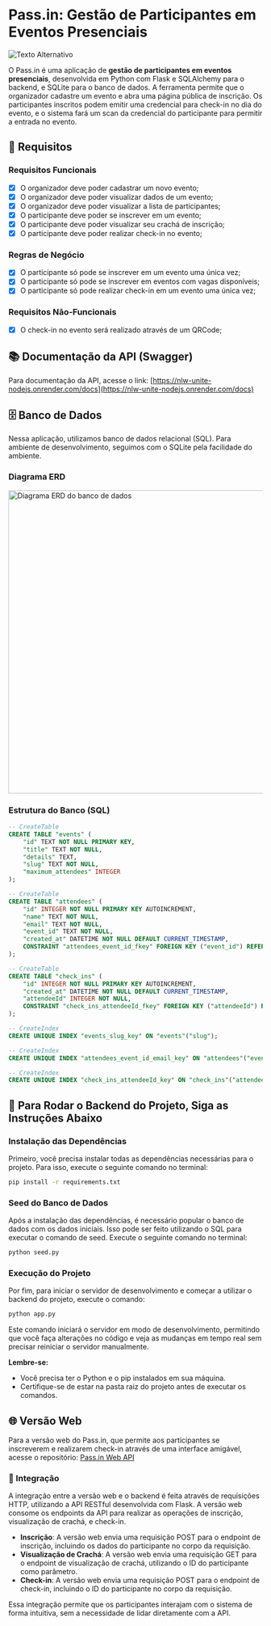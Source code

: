 # Pass.in: Gestão de Participantes em Eventos Presenciais

![Texto Alternativo](images/Projeto_Open_Prisma.png)


O Pass.in é uma aplicação de **gestão de participantes em eventos presenciais**, desenvolvida em Python com Flask e SQLAlchemy para o backend, e SQLite para o banco de dados. A ferramenta permite que o organizador cadastre um evento e abra uma página pública de inscrição. Os participantes inscritos podem emitir uma credencial para check-in no dia do evento, e o sistema fará um scan da credencial do participante para permitir a entrada no evento.

## 📝 Requisitos

### Requisitos Funcionais

- [x] O organizador deve poder cadastrar um novo evento;
- [x] O organizador deve poder visualizar dados de um evento;
- [x] O organizador deve poder visualizar a lista de participantes;
- [x] O participante deve poder se inscrever em um evento;
- [x] O participante deve poder visualizar seu crachá de inscrição;
- [x] O participante deve poder realizar check-in no evento;

### Regras de Negócio

- [x] O participante só pode se inscrever em um evento uma única vez;
- [x] O participante só pode se inscrever em eventos com vagas disponíveis;
- [x] O participante só pode realizar check-in em um evento uma única vez;

### Requisitos Não-Funcionais

- [x] O check-in no evento será realizado através de um QRCode;

## 📚 Documentação da API (Swagger)

Para documentação da API, acesse o link: [https://nlw-unite-nodejs.onrender.com/docs](https://nlw-unite-nodejs.onrender.com/docs)

## 🗄️ Banco de Dados

Nessa aplicação, utilizamos banco de dados relacional (SQL). Para ambiente de desenvolvimento, seguimos com o SQLite pela facilidade do ambiente.

### Diagrama ERD

<img src=".github/erd.svg" width="600" alt="Diagrama ERD do banco de dados" />

### Estrutura do Banco (SQL)

```sql
-- CreateTable
CREATE TABLE "events" (
    "id" TEXT NOT NULL PRIMARY KEY,
    "title" TEXT NOT NULL,
    "details" TEXT,
    "slug" TEXT NOT NULL,
    "maximum_attendees" INTEGER
);

-- CreateTable
CREATE TABLE "attendees" (
    "id" INTEGER NOT NULL PRIMARY KEY AUTOINCREMENT,
    "name" TEXT NOT NULL,
    "email" TEXT NOT NULL,
    "event_id" TEXT NOT NULL,
    "created_at" DATETIME NOT NULL DEFAULT CURRENT_TIMESTAMP,
    CONSTRAINT "attendees_event_id_fkey" FOREIGN KEY ("event_id") REFERENCES "events" ("id") ON DELETE RESTRICT ON UPDATE CASCADE
);

-- CreateTable
CREATE TABLE "check_ins" (
    "id" INTEGER NOT NULL PRIMARY KEY AUTOINCREMENT,
    "created_at" DATETIME NOT NULL DEFAULT CURRENT_TIMESTAMP,
    "attendeeId" INTEGER NOT NULL,
    CONSTRAINT "check_ins_attendeeId_fkey" FOREIGN KEY ("attendeeId") REFERENCES "attendees" ("id") ON DELETE RESTRICT ON UPDATE CASCADE
);

-- CreateIndex
CREATE UNIQUE INDEX "events_slug_key" ON "events"("slug");

-- CreateIndex
CREATE UNIQUE INDEX "attendees_event_id_email_key" ON "attendees"("event_id", "email");

-- CreateIndex
CREATE UNIQUE INDEX "check_ins_attendeeId_key" ON "check_ins"("attendeeId");
```

## 🚀 Para Rodar o Backend do Projeto, Siga as Instruções Abaixo

### Instalação das Dependências

Primeiro, você precisa instalar todas as dependências necessárias para o projeto. Para isso, execute o seguinte comando no terminal:

```bash
pip install -r requirements.txt
```

### Seed do Banco de Dados

Após a instalação das dependências, é necessário popular o banco de dados com os dados iniciais. Isso pode ser feito utilizando o SQL para executar o comando de seed. Execute o seguinte comando no terminal:

```bash
python seed.py
```

### Execução do Projeto

Por fim, para iniciar o servidor de desenvolvimento e começar a utilizar o backend do projeto, execute o comando:

```bash
python app.py
```

Este comando iniciará o servidor em modo de desenvolvimento, permitindo que você faça alterações no código e veja as mudanças em tempo real sem precisar reiniciar o servidor manualmente.

**Lembre-se:**

- Você precisa ter o Python e o pip instalados em sua máquina.
- Certifique-se de estar na pasta raiz do projeto antes de executar os comandos.

## 🌐 Versão Web

Para a versão web do Pass.in, que permite aos participantes se inscreverem e realizarem check-in através de uma interface amigável, acesse o repositório: [Pass.in Web API](https://github.com/eduardosichelero/Nlw_Unite_Pass_in_web_api)

### 🔗 Integração

A integração entre a versão web e o backend é feita através de requisições HTTP, utilizando a API RESTful desenvolvida com Flask. A versão web consome os endpoints da API para realizar as operações de inscrição, visualização de crachá, e check-in.

- **Inscrição**: A versão web envia uma requisição POST para o endpoint de inscrição, incluindo os dados do participante no corpo da requisição.
- **Visualização de Crachá**: A versão web envia uma requisição GET para o endpoint de visualização de crachá, utilizando o ID do participante como parâmetro.
- **Check-in**: A versão web envia uma requisição POST para o endpoint de check-in, incluindo o ID do participante no corpo da requisição.

Essa integração permite que os participantes interajam com o sistema de forma intuitiva, sem a necessidade de lidar diretamente com a API.
